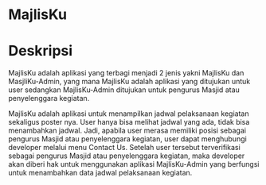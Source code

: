 # MajlisKu

# Deskripsi

MajlisKu adalah aplikasi yang terbagi menjadi 2 jenis yakni MajlisKu dan MasjliKu-Admin, yang mana MajlisKu adalah aplikasi yang ditujukan untuk user sedangkan MajlisKu-Admin ditujukan untuk pengurus Masjid atau penyelenggara kegiatan. 

MajlisKu adalah aplikasi untuk menampilkan jadwal pelaksanaan kegiatan sekaligus poster nya. User hanya bisa melihat jadwal yang ada, tidak bisa menambahkan jadwal. Jadi, apabila user merasa memiliki posisi sebagai pengurus Masjid atau penyelenggara kegiatan, user dapat menghubungi developer melalui menu Contact Us. Setelah user tersebut terverifikasi sebagai pengurus Masjid atau penyelenggara kegiatan, maka developer akan diberi hak untuk menggunakan aplikasi MajlisKu-Admin yang berfungsi untuk menambahkan data jadwal pelaksanaan kegiatan.
